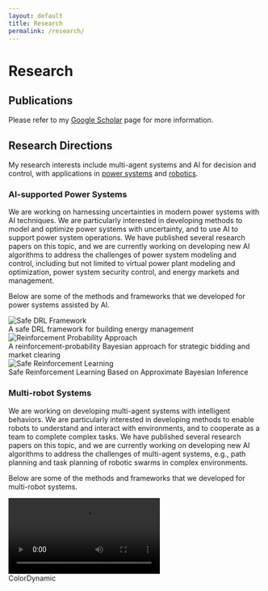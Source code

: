 ```yaml
---
layout: default
title: Research
permalink: /research/
---
```


# Research

## Publications
Please refer to my [Google Scholar](https://scholar.google.com/citations?hl=zh-CN&user=FVbKUDAAAAAJ) page for more information.

## Research Directions

My research interests include multi-agent systems and AI for decision and control, with applications in [power systems](#ai-supported-power-systems) and [robotics](#multi-robot-systems).

### AI-supported Power Systems

We are working on harnessing uncertainties in modern power systems with AI techniques. We are particularly interested in developing methods to model and optimize power systems with uncertainty, and to use AI to support power system operations. We have published several research papers on this topic, and we are currently working on developing new AI algorithms to address the challenges of power system modeling and control, including but not limited to virtual power plant modeling and optimization, power system security control, and energy markets and management.

Below are some of the methods and frameworks that we developed for power systems assisted by AI.

<div class="research-media">
    <img src="{{ '/assets/images/research/safeDRL.png' | relative_url }}" alt="Safe DRL Framework" class="img-width-60">
    <div class="research-media-caption">A safe DRL framework for building energy management</div>
</div>

<div class="research-media">
    <img src="{{ '/assets/images/research/ReinforcementProbability.png' | relative_url }}" alt="Reinforcement Probability Approach" class="img-width-60">
    <div class="research-media-caption">A reinforcement-probability Bayesian approach for strategic bidding and market clearing</div>
</div>

<div class="research-media">
    <img src="{{ '/assets/images/research/ApproximateBayesian.png' | relative_url }}" alt="Safe Reinforcement Learning" class="img-width-60">
    <div class="research-media-caption">Safe Reinforcement Learning Based on Approximate Bayesian Inference</div>
</div>


### Multi-robot Systems

We are working on developing multi-agent systems with intelligent behaviors. We are particularly interested in developing methods to enable robots to understand and interact with environments, and to cooperate as a team to complete complex tasks. We have published several research papers on this topic, and we are currently working on developing new AI algorithms to address the challenges of multi-agent systems, e.g., path planning and task planning of robotic swarms in complex environments.

Below are some of the methods and frameworks that we developed for multi-robot systems.

<div class="research-media">
    <video controls controlsList="nodownload" class="img-width-60">
        <source src="{{ '/assets/videos/research/coloarDynamic.mp4' | relative_url }}" type="video/mp4">
    </video>
    <div class="research-media-caption">ColorDynamic</div>
</div>

<!-- <div class="research-media">
    <img src="{{ '/assets/images/research/LLM-USV.svg' | relative_url }}" alt="USV Swarm" class="img-width-60">
    <div class="research-media-caption">USV swarm area coverage with LLM</div>
</div>  -->